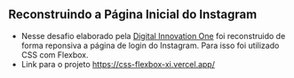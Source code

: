 ## Reconstruindo a Página Inicial do Instagram
* Nesse desafio elaborado pela <a href= "https://digitalinnovation.one/">Digital Innovation One<a/> foi reconstruido de forma reponsiva a página de login do Instagram. Para isso foi utilizado CSS com Flexbox.
* Link para o projeto https://css-flexbox-xi.vercel.app/
